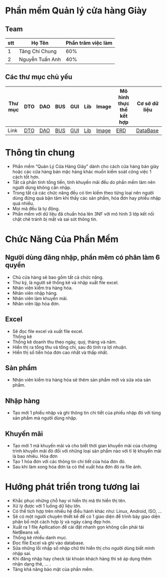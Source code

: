 # Phần mềm Quản lý cửa hàng Giày

## Team
| stt | Họ Tên  | Phần trăm việc làm |
|---| ----- | ----- |
| 1 | Tăng Chí Chung | 60% |
| 2 | Nguyễn Tuấn Anh | 40% |

## Các thư mục chủ yếu
| Thư mục | DTO | DAO | BUS | GUI | Lib | Image | Mô hình thực thể kết hợp | Cơ sở dữ liệu |
|---| ----- | ----- | ----- | ----- | ----- | ----- |   ----- |  ----- |
| Link | [DTO](./src/ShoesManager/DTO) | [DAO](./src/ShoesManager/DAO) | [BUS](./src/ShoesManager/BUS) | [GUI](./src/ShoesManager/GUI) | [Lib](./src/ShoesManager/lib) | [Image](./src/ShoesManager/images) | [ERD](./src/ReadMe/Database.png) | [DataBase](./src/Database/qlcuahanggiaydb.sql) |

# Thông tin chung
- Phần mềm “Quản Lý Cửa Hàng Giày” dành cho cách cửa hàng bán giày hoặc các cửa hàng bán mặc hàng khác muốn kiểm soát công việc 1 cách tốt hơn.<br>
- Tất cả phần tính tổng tiền, tính khuyến mãi đều do phần mềm làm nên người dùng không cần nhập.<br>
- Trong tất cả các chức năng đều có tìm kiếm theo từng loại nên người dùng đừng quá bận tâm khi thấy các sản phẩm, hóa đơn hay phiếu nhập quá nhiều.<br>
- Mọi mã đều là tự động.
- Phần mềm với dữ liệu đã chuẩn hóa lên 3NF với mô hình 3 lớp kết nối chặt chẽ tránh bị mất và sai sót thông tin.
# Chức Năng Của Phần Mềm
## Người dùng đăng nhập, phần mêm có phân làm 6 quyền<br>
- Chủ cửa hàng sẽ bao gồm tất cả chức năng.<br>
-	Thư ký, là người sẽ thống kê và nhập xuất file excel.
-	Nhân viên kiểm tra hàng hóa.
-	Nhân viên nhập hàng.
-	Nhân viên làm khuyến mãi.
-	Nhân viên lập hóa đơn.<br>
## Excel<br>
-	Sẽ đọc file excel và xuất file excel.<br>
Thống kê<br>
-	Thống kê doanh thu theo ngày, quý, tháng và năm.
-	Hiển thị ra tổng thu và tổng chi, sau đó tính ra lợi nhuận.
-	Hiển thị số tiền hóa đơn cao nhất và thấp nhất.
## Sản phẩm<br>
-	Nhân viên kiểm tra hàng hóa sẽ thêm sản phẩm mới và sửa xóa sản phẩm.
## Nhập hàng
-	Tạo mới 1 phiếu nhập và ghi thông tin chi tiết của phiếu nhập đó với tùng sản phẩm mà người dùng nhập.
## Khuyến mãi<br>
-	Tạo mới 1 mã khuyến mãi và cho biết thời gian khuyến mãi của chương trình khuyến mãi đó đối với những loại sản phẩm nào với tỉ lệ khuyến mãi là bao nhiêu.
Hóa đơn<br>
-	Tạo 1 hóa đơn với các thông tin chi tiết của hóa đơn đó.
-	Sau khi làm xong hóa đơn ta có thể xuất hóa đơn đó ra file ảnh.

# Hướng phát triển trong tương lai

-	Khắc phục những chỗ hay vì hiển thị mã thì hiển thị tên.
-	Xử lý được với 1 luồng dữ liệu lớn.
-	Có thể tích hợp trên nhiều hệ điều hành khác như: Linux, Android, ISO, ...
-	Sẽ có một người chuyên thiết kế để có 1 giao diện để trình bày giao diện phân bố một cách hợp lý và ngày càng đẹp hơn.
-	Xuất ra 1 file Apllication để cài đặt nhanh gọn không cần phải tải NetBeans về.
-	Thống kê nhiều danh mục.
-	Đọc file Excel và ghi vào database.
-	Sửa những lỗi nhập số nhập chữ thì hiển thị cho người dùng biết mình nhập sai.
-	Khi đăng nhập hay check tài khoản khách hàng thì sẽ áp dụng thêm nhận dạng thẻ, … .
-	Tăng khả năng bảo mật của phần mềm.
